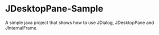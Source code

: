 # JDesktopPane-Sample
A simple java project that shows how to use JDialog, JDesktopPane and JInternalFrame.

